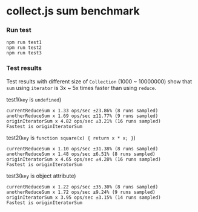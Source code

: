 # collect.js sum benchmark

### Run test

```
npm run test1
npm run test2
npm run test3
```

### Test results

Test results with different size of `Collection` (1000 ~ 10000000) show that `sum` using `iterator` is 3x ~ 5x times faster than using `reduce`.

test1(`key` is `undefined`)
```
currentReduceSum x 1.33 ops/sec ±23.86% (8 runs sampled)
anotherReduceSum x 1.69 ops/sec ±11.77% (9 runs sampled)
originIteratorSum x 4.82 ops/sec ±3.21% (16 runs sampled)
Fastest is originIteratorSum
```

test2(`key` is `function square(x) { return x * x; }`)
```
currentReduceSum x 1.10 ops/sec ±31.38% (8 runs sampled)
anotherReduceSum x 1.48 ops/sec ±6.51% (8 runs sampled)
originIteratorSum x 4.65 ops/sec ±4.28% (16 runs sampled)
Fastest is originIteratorSum
```

test3(`key` is object attribute)
```
currentReduceSum x 1.22 ops/sec ±35.30% (8 runs sampled)
anotherReduceSum x 1.72 ops/sec ±9.24% (9 runs sampled)
originIteratorSum x 3.95 ops/sec ±3.15% (14 runs sampled)
Fastest is originIteratorSum
```
